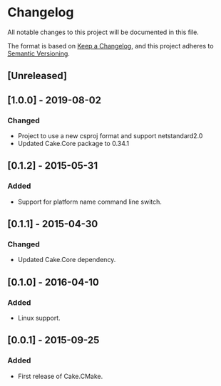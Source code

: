 # Changelog
All notable changes to this project will be documented in this file.

The format is based on [Keep a Changelog](https://keepachangelog.com/en/1.0.0/),
and this project adheres to [Semantic Versioning](https://semver.org/spec/v2.0.0.html).

## [Unreleased]


## [1.0.0] - 2019-08-02
### Changed
- Project to use a new csproj format and support netstandard2.0
- Updated Cake.Core package to 0.34.1

## [0.1.2] - 2015-05-31
### Added 
 - Support for platform name command line switch.

## [0.1.1] - 2015-04-30
### Changed
 - Updated Cake.Core dependency.

## [0.1.0] - 2016-04-10
### Added
- Linux support.

## [0.0.1] - 2015-09-25
### Added
 - First release of Cake.CMake.
